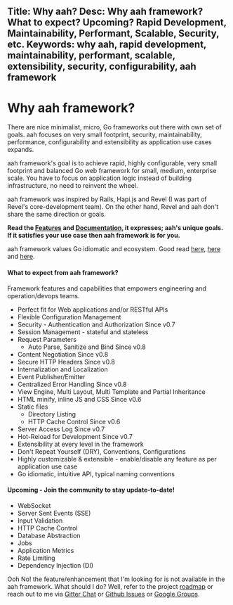 Title: Why aah?
Desc: Why aah framework? What to expect? Upcoming? Rapid Development, Maintainability, Performant, Scalable, Security, etc.
Keywords: why aah, rapid development, maintainability, performant, scalable, extensibility, security, configurability, aah framework
---
# Why aah framework?

There are nice minimalist, micro, Go frameworks out there with own set of goals. aah focuses on very small footprint, security, maintainability, performance, configurability and extensibility as application use cases expands.

aah framework's goal is to achieve rapid, highly configurable, very small footprint and balanced Go web framework for small, medium, enterprise scale. You have to focus on application logic instead of building infrastructure, no need to reinvent the wheel.

aah framework was inspired by Rails, Hapi.js and Revel (I was part of Revel's core-development team). On the other hand, Revel and aah don't share the same direction or goals.

**Read the [Features](/features.html) and [Documentation]({{aah_docs_domain_url}}), it expresses; aah's unique goals. If it satisfies your use case then aah framework is for you.**

aah framework values Go idiomatic and ecosystem. Good read [here](https://dmitri.shuralyov.com/idiomatic-go), [here](https://golang.org/doc/effective_go.html) and [here](https://pocketgophers.com/idiomatic-go/).

#### What to expect from aah framework?
Framework features and capabilities that empowers engineering and operation/devops teams.

* Perfect fit for Web applications and/or RESTful APIs
* Flexible Configuration Management
* Security - Authentication and Authorization <span class="badge lb-xs">Since v0.7</span>
* Session Management - stateful and stateless
* Request Parameters
    - Auto Parse, Sanitize and Bind <span class="badge lb-xs">Since v0.8</span>
* Content Negotiation <span class="badge lb-xs">Since v0.8</span>
* Secure HTTP Headers <span class="badge lb-xs">Since v0.8</span>
* Internalization and Localization
* Event Publisher/Emitter
* Centralized Error Handling <span class="badge lb-xs">Since v0.8</span>
* View Engine, Multi Layout, Multi Template and Partial Inheritance
* HTML minify, inline JS and CSS <span class="badge lb-xs">Since v0.6</span>
* Static files
    - Directory Listing
    - HTTP Cache Control <span class="badge lb-xs">Since v0.6</span>
* Server Access Log <span class="badge lb-xs">Since v0.7</span>
* Hot-Reload for Development <span class="badge lb-xs">Since v0.7</span></li>
* Extensibility at every level in the framework
* Don't Repeat Yourself (DRY), Conventions, Configurations
* Highly customizable & extensible - enable/disable any feature as per application use case
* Go idiomatic, intuitive API, typical naming conventions

#### Upcoming - Join the community to stay update-to-date!

* WebSocket
* Server Sent Events (SSE)
* Input Validation
* HTTP Cache Control
* Database Abstraction
* Jobs
* Application Metrics
* Rate Limiting
* Dependency Injection (DI)

Ooh No! the feature/enhancement that I'm looking for is not available in the aah framework. What should I do? Well, refer to the project [roadmap](https://github.com/go-aah/aah/projects/3) or reach out to me via [Gitter Chat](https://gitter.im/aahframework/community) or [Github Issues](https://github.com/go-aah/aah/issues) or [Google Groups](https://groups.google.com/forum/#!forum/aahframework).
